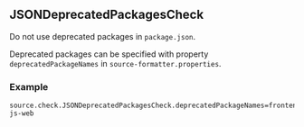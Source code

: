 ## JSONDeprecatedPackagesCheck

Do not use deprecated packages in `package.json`.

Deprecated packages can be specified with property `deprecatedPackageNames` in
`source-formatter.properties`.

### Example
```
source.check.JSONDeprecatedPackagesCheck.deprecatedPackageNames=frontend-js-web
```